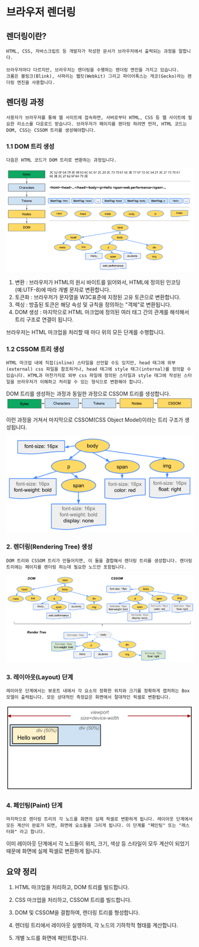 # 브라우저 렌더링

## 렌더링이란?

```
HTML, CSS, 자바스크립트 등 개발자가 작성한 문서가 브라우저에서 출력되는 과정을 말합니다.

브라우저마다 다르지만, 브라우저는 렌더링을 수행하는 렌더링 엔진을 가지고 있습니다.
크롬은 블링크(Blink), 사파리는 웹킷(Webkit) 그리고 파이어폭스는 게코(Gecko)라는 렌더링 엔진을 사용합니다.
```

## 렌더링 과정

```
사용자가 브라우저를 통해 웹 사이트에 접속하면, 서버로부터 HTML, CSS 등 웹 사이트에 필요한 리소스를 다운로드 받습니다. 브라우저가 페이지를 렌더링 하려면 먼저, HTML 코드는 DOM, CSS는 CSSOM 트리를 생성해야합니다.
```

### 1.1 DOM 트리 생성

```
다음은 HTML 코드가 DOM 트리로 변환하는 과정입니다.
```

![ex_screenshot](./img/rendering.png)

1. 변환 : 브라우저가 HTML의 원시 바이트를 읽어와서, HTML에 정의된 인코딩(예:UTF-8)에 따라 개별 문자로 변환합니다.
2. 토큰화 : 브라우저가 문자열을 W3C표준에 지정된 고유 토큰으로 변환합니다.
3. 렉싱 : 방출된 토큰은 해당 속성 및 규칙을 정의하는 "객체"로 변환됩니다.
4. DOM 생성 : 마지막으로 HTML 마크업에 정의된 여러 태그 간의 관계를 해석해서 트리 구조로 연결이 됩니다.

브라우저는 HTML 마크업을 처리할 때 마다 위의 모든 단계를 수행합니다.

### 1.2 CSSOM 트리 생성

```
HTML 마크업 내에 직접(inline) 스타일을 선언할 수도 있지만, head 태그에 외부 (external) css 파일을 참조하거나, head 태그에 style 태그(internal)를 정의할 수 있습니다. HTML과 마찬가지로 외부 css 파일에 정의된 스타일과 style 태그에 작성된 스타일을 브라우저가 이해하고 처리할 수 있는 형식으로 변환해야 합니다.
```

DOM 트리를 생성하는 과정과 동일한 과정으로 CSSOM 트리를 생성합니다.
![ex_screenshot](./img/cssom-render.png)

이런 과정을 거쳐서 마지막으로 CSSOM(CSS Object Model)이라는 트리 구조가 생성됩니다.

![ex_screenshot](./img/cssom-tree.png)

### 2. 렌더링(Rendering Tree) 생성

```
DOM 트리와 CSSOM 트리가 만들어지면, 이 둘을 결합해서 렌더링 트리를 생성합니다. 렌더링 트리에는 페이지를 렌더링 하는데 필요한 노드만 포함됩니다.
```

![ex_screenshot](./img/rendering-tree.png)

### 3. 레이아웃(Layout) 단계

```
레이아웃 단계에서는 뷰포트 내에서 각 요소의 정확한 위치와 크기를 정확하게 캡처하는 Box 모델이 출력됩니다. 모든 상대적인 측정값은 화면에서 절대적인 픽셀로 변환됩니다.
```

![ex_screenshot](./img/layout-viewport.png)

### 4. 페인팅(Paint) 단계

```
마지막으로 렌더링 트리의 각 노드를 화면의 실제 픽셀로 변환하게 됩니다. 레이아웃 단계에서 모든 계산이 완료가 되면, 화면에 요소들을 그리게 됩니다. 이 단계를 "페인팅" 또는 "래스터화" 라고 합니다.
```

이미 레이아웃 단계에서 각 노드들이 위치, 크기, 색상 등 스타일이 모두 계산이 되었기 때문에 화면에 실제 픽셀로 변환하게 됩니다.

## 요약 정리

1. HTML 마크업을 처리하고, DOM 트리를 빌드합니다.

2. CSS 마크업을 처리하고, CSSOM 트리를 빌드합니다.

3. DOM 및 CSSOM을 결합하여, 렌더링 트리를 형성합니다.

4. 렌더링 트리에서 레이아웃 실행하여, 각 노드의 기하학적 형태를 계산합니다.

5. 개별 노드를 화면에 페인트합니다.
